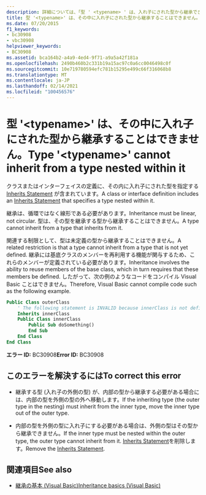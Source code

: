 ```yaml
---
description: 詳細については、「型 ' <typename> ' は、入れ子にされた型から継承できません」を参照してください。
title: 型 '<typename>' は、その中に入れ子にされた型から継承することはできません。
ms.date: 07/20/2015
f1_keywords:
- bc30908
- vbc30908
helpviewer_keywords:
- BC30908
ms.assetid: bca164b2-a4a9-4ed4-9f71-a9a5a42f181a
ms.openlocfilehash: 2490b460b2c331b19a15ac97c0a6cc0046498c0f
ms.sourcegitcommit: 10e719780594efc781b15295e499c66f316068b8
ms.translationtype: MT
ms.contentlocale: ja-JP
ms.lasthandoff: 02/14/2021
ms.locfileid: "100456576"
---
```

# <a name="type-typename-cannot-inherit-from-a-type-nested-within-it"></a><span data-ttu-id="a1cba-103">型 '\<typename>' は、その中に入れ子にされた型から継承することはできません。</span><span class="sxs-lookup"><span data-stu-id="a1cba-103">Type '\<typename>' cannot inherit from a type nested within it</span></span>

<span data-ttu-id="a1cba-104">クラスまたはインターフェイスの定義に、その内に入れ子にされた型を指定する [Inherits Statement](../language-reference/statements/inherits-statement.md) が含まれています。</span><span class="sxs-lookup"><span data-stu-id="a1cba-104">A class or interface definition includes an [Inherits Statement](../language-reference/statements/inherits-statement.md) that specifies a type nested within it.</span></span>  
  
 <span data-ttu-id="a1cba-105">継承は、循環ではなく線形である必要があります。</span><span class="sxs-lookup"><span data-stu-id="a1cba-105">Inheritance must be linear, not circular.</span></span> <span data-ttu-id="a1cba-106">型は、その型を継承する型から継承することはできません。</span><span class="sxs-lookup"><span data-stu-id="a1cba-106">A type cannot inherit from a type that inherits from it.</span></span>  
  
 <span data-ttu-id="a1cba-107">関連する制限として、型は未定義の型から継承することはできません。</span><span class="sxs-lookup"><span data-stu-id="a1cba-107">A related restriction is that a type cannot inherit from a type that is not yet defined.</span></span> <span data-ttu-id="a1cba-108">継承には基底クラスのメンバーを再利用する機能が関与するため、これらのメンバーが定義されている必要があります。</span><span class="sxs-lookup"><span data-stu-id="a1cba-108">Inheritance involves the ability to reuse members of the base class, which in turn requires that these members be defined.</span></span> <span data-ttu-id="a1cba-109">したがって、次の例のようなコードをコンパイル Visual Basic ことはできません。</span><span class="sxs-lookup"><span data-stu-id="a1cba-109">Therefore, Visual Basic cannot compile code such as the following example.</span></span>  
  
```vb  
Public Class outerClass  
    ' The following statement is INVALID because innerClass is not defined.  
    Inherits innerClass  
    Public Class innerClass  
        Public Sub doSomething()  
        End Sub  
    End Class  
End Class  
```  
  
 <span data-ttu-id="a1cba-110">**エラー ID:** BC30908</span><span class="sxs-lookup"><span data-stu-id="a1cba-110">**Error ID:** BC30908</span></span>  
  
## <a name="to-correct-this-error"></a><span data-ttu-id="a1cba-111">このエラーを解決するには</span><span class="sxs-lookup"><span data-stu-id="a1cba-111">To correct this error</span></span>  
  
- <span data-ttu-id="a1cba-112">継承する型 (入れ子の外側の型) が、内部の型から継承する必要がある場合には、内部の型を外側の型の外へ移動します。</span><span class="sxs-lookup"><span data-stu-id="a1cba-112">If the inheriting type (the outer type in the nesting) must inherit from the inner type, move the inner type out of the outer type.</span></span>  
  
- <span data-ttu-id="a1cba-113">内部の型を外側の型に入れ子にする必要がある場合は、外側の型はその型から継承できません。</span><span class="sxs-lookup"><span data-stu-id="a1cba-113">If the inner type must be nested within the outer type, the outer type cannot inherit from it.</span></span> <span data-ttu-id="a1cba-114">[Inherits Statement](../language-reference/statements/inherits-statement.md)を削除します。</span><span class="sxs-lookup"><span data-stu-id="a1cba-114">Remove the [Inherits Statement](../language-reference/statements/inherits-statement.md).</span></span>  
  
## <a name="see-also"></a><span data-ttu-id="a1cba-115">関連項目</span><span class="sxs-lookup"><span data-stu-id="a1cba-115">See also</span></span>

- [<span data-ttu-id="a1cba-116">継承の基本 (Visual Basic)</span><span class="sxs-lookup"><span data-stu-id="a1cba-116">Inheritance basics (Visual Basic)</span></span>](../programming-guide/language-features/objects-and-classes/inheritance-basics.md)
